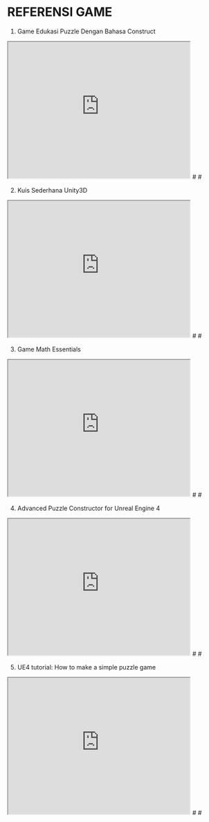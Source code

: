 # REFERENSI GAME 


1. Game Edukasi Puzzle Dengan Bahasa Construct
<iframe width="420" height="315"
src="https://www.youtube.com/embed/17OdDkvO8JM">
</iframe>
#
#

2. Kuis Sederhana Unity3D
<iframe width="420" height="315"
src="https://www.youtube.com/embed/fqP8YHhyo3Q">
</iframe>
#
#

3. Game Math Essentials
<iframe width="420" height="315"
src="https://www.youtube.com/embed/O9pkcjFfKNQ">
</iframe>
#
#

4. Advanced Puzzle Constructor for Unreal Engine 4
<iframe width="420" height="315"
src="https://www.youtube.com/embed/PtZyISRNkRQ">
</iframe>
#
#

5. UE4 tutorial: How to make a simple puzzle game
<iframe width="420" height="315"
src="https://www.youtube.com/embed/sjAJW9l1c6w">
</iframe>
#
#

